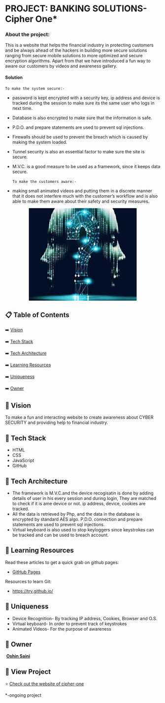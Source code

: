 # PROJECT: BANKING SOLUTIONS- Cipher One*
 
### About the project:

This is a website that helps the financial industry in protecting customers and be always ahead of the hackers in building more secure solutions ranging from secure mobile solutions to more optimized and secure encryption algorithms. Apart from that we have introduced a fun way to aware our customers by videos and awareness gallery.

#### Solution
    
    To make the system secure:-
 - password is kept encrypted with a security key, ip address and device is tracked during the session to make sure its the same user who logs in next time.
 - Database is also encrypted to make sure that the information is safe.
 - P.D.O. and prepare statements are used to prevent sql injections.
 - Firewalls should be used to prevent the breach which is caused by making the system loaded.
 - Tunnel security is also an essential factor to make sure the site is secure.
 - M.V.C. is a good measure to be used  as a framework, since it keeps data secure.
  
     `To make the customers aware:-`
 - making small animated videos and putting them in a discrete manner that it does not interfere much with the customer’s workflow and is also able to make them aware about their safety and security measures.

<div align="center">

<img src="logo.jpg" width="350" height="300">
</div>


## 📋 Table of Contents
 ➡️   [Vision](#-vision)
 
 ➡️   [Tech Stack](#-tech-stack)

 ➡️   [Tech Architecture](#-tech-architecture)
 
 ➡️   [Learning Resources](#-learning-resources)
 
 ➡️   [Uniqueness](#-Uniqueness)
 
 ➡️   [Owner](#-owner)
 
 ## 👩‍ Vision
To make a fun and interacting website to create awareness about CYBER SECURITY and providing help to financial industry.

## 🔆 Tech Stack
-  HTML
-  CSS
-  JavaScript
-  GitHub

## 🚀 Tech Architecture
 - The framework is M.V.C.and the device recogisatin is done by adding details of user in his every session and during login, They are matched to check if it is ame device or not.     ip address, device, cookies are tracked.
 - All the data is retrieved by Php, and the data in the database is encrypted by standard AES algo. P.D.O. connection and prepare statements are used to prevent sql injections.
 - Virtual keyboard is also used to stop keyloggers since keystrokes can be tracked and can be used to breach account.


## 📝 Learning Resources

Read these articles to get a quick grab on github pages:
- [GitHub Pages](https://guides.github.com/features/pages/)

Resources to learn Git:
-  https://try.github.io/
 
 ## 💼 Uniqueness
 - Device Recognition- By tracking IP address, Cookies, Browser and O.S.
 - Virtual keyboard- In order to prevent track of keystrokes
 - Animated Videos- For the purpose of awareness

 
 ## 👬 Owner
<img src="https://avatars3.githubusercontent.com/u/44302373?s=460&u=efaafa72f4d83d40b66fc68258d14cebbf1d7de0&v=4" width="100px;" alt=""/>
<a href="https://github.com/oshinsaini"><b>Oshin Saini</b></a><br />


## 🧐 View Project
⭐ [Check out the website of cipher-one](https://cipher-one.github.io/)
 
 
 *-ongoing project
